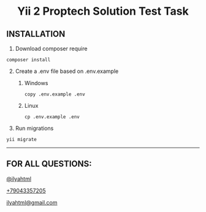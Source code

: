<h1 style="text-align: center;">Yii 2 Proptech Solution Test Task</h1>

INSTALLATION
------------

1. Download composer require
~~~
composer install
~~~

2. Create a .env file based on .env.example
   1. Windows
      ~~~
      copy .env.example .env
      ~~~
   2. Linux
      ~~~
      cp .env.example .env
      ~~~

3. Run migrations
~~~
yii migrate
~~~


------------
FOR ALL QUESTIONS:
------------


<a href="https://t.me/ilyahtml">@ilyahtml</a>

<a href="tel:+79043357205">+79043357205</a>  

<a href="mailto:ilyahtml@gmail.com">ilyahtml@gmail.com</a>
